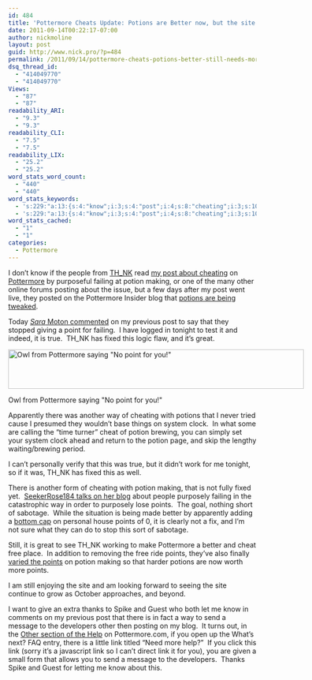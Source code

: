 ```yaml
---
id: 484
title: 'Pottermore Cheats Update: Potions are Better now, but the site still has a way to go'
date: 2011-09-14T00:22:17-07:00
author: nickmoline
layout: post
guid: http://www.nick.pro/?p=484
permalink: /2011/09/14/pottermore-cheats-potions-better-still-needs-more/
dsq_thread_id:
  - "414049770"
  - "414049770"
Views:
  - "87"
  - "87"
readability_ARI:
  - "9.3"
  - "9.3"
readability_CLI:
  - "7.5"
  - "7.5"
readability_LIX:
  - "25.2"
  - "25.2"
word_stats_word_count:
  - "440"
  - "440"
word_stats_keywords:
  - 's:229:"a:13:{s:4:"know";i:3;s:4:"post";i:4;s:8:"cheating";i:3;s:10:"pottermore";i:5;s:7:"failing";i:3;s:6:"potion";i:5;s:6:"making";i:3;s:4:"blog";i:3;s:7:"potions";i:3;s:5:"fixed";i:3;s:7:"caption";i:3;s:6:"points";i:5;s:4:"link";i:4;}";'
  - 's:229:"a:13:{s:4:"know";i:3;s:4:"post";i:4;s:8:"cheating";i:3;s:10:"pottermore";i:5;s:7:"failing";i:3;s:6:"potion";i:5;s:6:"making";i:3;s:4:"blog";i:3;s:7:"potions";i:3;s:5:"fixed";i:3;s:7:"caption";i:3;s:6:"points";i:5;s:4:"link";i:4;}";'
word_stats_cached:
  - "1"
  - "1"
categories:
  - Pottermore
---
```

I don&#8217;t know if the people from <a title="TH_NK - Strategic Digital Agency" href="http://www.think.eu/" target="_blank">TH_NK</a> read [my post about cheating](https://www.nick.pro/2011/08/27/pottermore-cheats-earning-more-house-points-through-failure-then-success-in-potion-making/ "Pottermore Cheats: Earning more house points through failure then success in potion making") on <a title="Pottermore" href="https://www.nick.pro/2004/02/22/plugins/" target="_blank">Pottermore</a> by purposeful failing at potion making, or one of the many other online forums posting about the issue, but a few days after my post went live, they posted on the Pottermore Insider blog that <a title="From duelling to potions" href="http://insider.pottermore.com/2011/09/from-duelling-to-potions.html" target="_blank">potions are being tweaked</a>.

Today [_Sara_ Moton commented](https://www.nick.pro/2011/08/27/pottermore-cheats-earning-more-house-points-through-failure-then-success-in-potion-making/#comment-309152302 "*Sarah* Moton's comment") on my previous post to say that they stopped giving a point for failing.  I have logged in tonight to test it and indeed, it is true.  TH_NK has fixed this logic flaw, and it&#8217;s great.<!--more-->

<div id="attachment_490" style="width: 610px" class="wp-caption aligncenter">
  <img aria-describedby="caption-attachment-490"  title="Owl from Pottermore saying &quot;No point for you!&quot;" src="{{ site.baseurl }}/wp-content/uploads/2011/09/Region-capture-3-e1315985708703.png" alt="Owl from Pottermore saying &quot;No point for you!&quot;" width="600" height="80" data-recalc-dims="1" />
  
  <p id="caption-attachment-490" class="wp-caption-text">
    Owl from Pottermore saying "No point for you!"
  </p>
</div>

Apparently there was another way of cheating with potions that I never tried cause I presumed they wouldn&#8217;t base things on system clock.  In what some are calling the &#8220;time turner&#8221; cheat of potion brewing, you can simply set your system clock ahead and return to the potion page, and skip the lengthy waiting/brewing period.

I can&#8217;t personally verify that this was true, but it didn&#8217;t work for me tonight, so if it was, TH_NK has fixed this as well.

There is another form of cheating with potion making, that is not fully fixed yet.  <a title="Pottermore Cheats -- Ruining the fun of all 4 Houses" href="http://seekerrose.wordpress.com/2011/08/28/pottermore-cheats-ruining-the-fun-of-all-4-houses/" target="_blank">SeekerRose184 talks on her blog</a> about people purposely failing in the catastrophic way in order to purposely lose points.  The goal, nothing short of sabotage.  While the situation is being made better by apparently adding a <a href="http://seekerrose.wordpress.com/2011/09/04/pottermore-takes-action/" target="_blank">bottom cap</a> on personal house points of 0, it is clearly not a fix, and I&#8217;m not sure what they can do to stop this sort of sabotage.

Still, it is great to see TH_NK working to make Pottermore a better and cheat free place.  In addition to removing the free ride points, they&#8217;ve also finally <a href="http://seekerrose.wordpress.com/2011/09/12/potions-magical-points/" target="_blank">varied the points</a> on potion making so that harder potions are now worth more points.

I am still enjoying the site and am looking forward to seeing the site continue to grow as October approaches, and beyond.

I want to give an extra thanks to Spike and Guest who both let me know in comments on my previous post that there is in fact a way to send a message to the developers other then posting on my blog.  It turns out, in the <a href="https://www.pottermore.com/en/help#other" target="_blank" class="broken_link">Other section of the Help</a> on Pottermore.com, if you open up the What&#8217;s next? FAQ entry, there is a little link titled &#8220;Need more help?&#8221;  If you click this link (sorry it&#8217;s a javascript link so I can&#8217;t direct link it for you), you are given a small form that allows you to send a message to the developers.  Thanks Spike and Guest for letting me know about this.